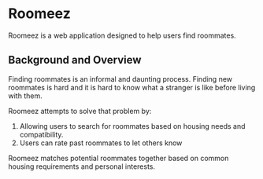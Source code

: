 # Roomeez
Roomeez is a web application designed to help users find roommates.

## Background and Overview
Finding roommates is an informal and daunting process. Finding new roommates is hard and it is hard to know what a stranger is like before living with them.

Roomeez attempts to solve that problem by:
1. Allowing users to search for roommates based on housing needs and compatibility.
2. Users can rate past roommates to let others know 

Roomeez matches potential roommates together based on common housing requirements and personal interests.
